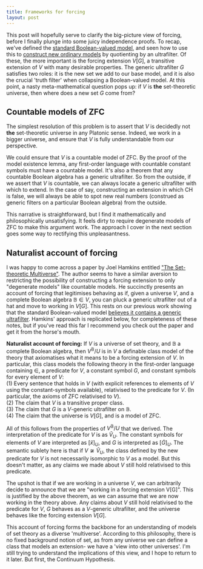 ```yaml
---
title: Frameworks for forcing
layout: post
---
```


<script type="text/x-mathjax-config"> MathJax.Hub.Config({ tex2jax: { inlineMath: [['$','$'], ['\\(','\\)']], processEscapes: true } }); </script> <script src="https://cdnjs.cloudflare.com/ajax/libs/mathjax/2.7.0/MathJax.js?config=TeX-AMS-MML_HTMLorMML" type="text/javascript"></script>

This post will hopefully serve to clarify the big-picture view of forcing, before I finally plunge into some juicy independence proofs. To recap, we've defined the [standard Boolean-valued model](https://hilbert-spaess.github.io/2020/05/16/Boolean-valued-semantics.html), and seen how to use this to [construct new ordinary models](https://hilbert-spaess.github.io/2020/05/23/building-actual-models.html) by quotienting by an ultrafilter. Of these, the more important is the forcing extension $V[G]$, a transitive extension of $V$ with many desirable properties. The generic ultrafilter $G$ satisfies two roles: it is the new set we add to our base model, and it is also the crucial 'truth filter' when collapsing a Boolean-valued model. At this point, a nasty meta-mathematical question pops up: if $V$ is **the** set-theoretic universe, then where does a new set $G$ come from?

## Countable models of ZFC

The simplest resolution of this problem is to assert that $V$ is decidedly not **the** set-theoretic universe in any Platonic sense. Indeed, we work in a bigger universe, and ensure that $V$ is fully understandable from our perspective.

We could ensure that $V$ is a countable model of ZFC. By the proof of the model existence lemma, any first-order language with countable constant symbols must have a countable model. It's also a theorem that any countable Boolean algebra has a generic ultrafilter. So from the outside, if we assert that $V$ is countable,  we can always locate a generic ultrafilter with which to extend. In the case of say, constructing an extension in which CH is false, we will always be able to spot new real numbers (construed as generic filters on a particular Boolean algebra) from the outside.

This narrative is straightforward, but I find it mathematically and philosophically unsatisfying. It feels dirty to require degenerate models of ZFC to make this argument work. The approach I cover in the next section goes some way to rectifying this unpleasantness.

## Naturalist account of forcing

I was happy to come across a paper by Joel Hamkins entitled ["The Set-theoretic Multiverse"](https://arxiv.org/abs/1108.4223). The author seems to have a similar aversion to restricting the possibility of constructing a forcing extension to only "degenerate models" like countable models. He succinctly presents an account of forcing that legitimises behaving as if, given a universe $V$, and a complete Boolean algebra $\mathbb{B} \in V$, you can pluck a generic ultrafilter out of a hat and move to working in $V[G]$. This rests on our previous work showing that the standard Boolean-valued model [believes it contains a generic ultrafilter](https://hilbert-spaess.github.io/2020/05/24/All-quotients-are-extensions.html). Hamkins' approach is replicated below, for completeness of these notes, but if you've read this far I recommend you check out the paper and get it from the horse's mouth. 

**Naturalist account of forcing:** If $V$ is a universe of set theory, and $\mathbb{B}$ a complete Boolean algebra, then $V^{\mathbb{B}}/U$ is in $V$ a definable class model of the theory that axiomatises what it means to be a forcing extension of $V$. In particular, this class models the following theory in the first-order language containing $\in$, a predicate for $V$, a constant symbol $G$, and constant symbols for every element of $V$:  
(1) Every sentence that holds in $V$ (with explicit references to elements of $V$ using the constant-symbols available), relativised to the predicate for $V$. (In particular, the axioms of ZFC relativised to $V$).  
(2) The claim that $V$ is a transitive proper class.  
(3) The claim that $G$ is a $V$-generic ultrafilter on $\mathbb{B}$.  
(4) The claim that the universe is $V[G]$, and is a model of ZFC.

All of this follows from the properties of $V^{\mathbb{B}}/U$ that we derived. The interpretation of the predicate for $V$ is as $\breve{V}_U$. The constant symbols for elements of $V$ are interpreted as $[\breve{x}]_U$, and $G$ is interpreted as $[\dot{G}]_U$. The semantic sublety here is that if $V \not \cong \breve{V}_U$, the class defined by the new predicate for $V$ is not necessarily isomorphic to $V$ as a model. But this doesn't matter, as any claims we made about $V$ still hold relativised to this predicate.

The upshot is that if we are working in a universe $V$, we can arbitrarily decide to announce that we are "working in a forcing extension V[G]". This is justified by the above theorem, as we can assume that we are now working in the theory above. Any claims about $V$ still hold relativised to the predicate for $V$, $G$ behaves as a $V$-generic ultrafilter, and the universe behaves like the forcing extension $V[G]$. 

This account of forcing forms the backbone for an understanding of models of set theory as a diverse 'multiverse'. According to this philosophy, there is no fixed background notion of set, as from any universe we can define a class that models an extension- we have a 'view into other universes'. I'm still trying to understand the implications of this view, and I hope to return to it later. But first, the Continuum Hypothesis. 


